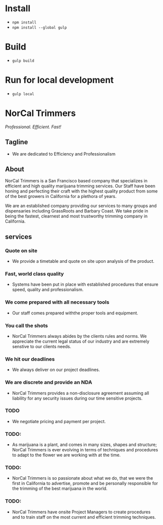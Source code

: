# Install
* `npm install`
* `npm install --global gulp`
# Build
* `gulp build`
# Run for local development
* `gulp local`

# NorCal Trimmers
_Professional. Efficient. Fast!_

## Tagline
* We are dedicated to Efficiency and Professionalism

## About
NorCal Trimmers is a San Francisco based company that specializes in efficient and high quality marijuana trimming services. Our Staff have been honing and perfecting their craft with the highest quality product from some of the best growers in California for a plethora of years.

We are an established company providing our services to many groups and dispensaries including GrassRoots and Barbary Coast. We take pride in being the fastest, clearnest and most trustworthy trimming company in California.

## services
### Quote on site
* We provide a timetable and quote on site upon analysis of the product.

### Fast, world class quality
* Systems have been put in place with established procedures that ensure speed, quality and professionalism.

### We come prepared with all necessary tools
* Our staff comes prepared withthe proper tools and equipment.

### You call the shots
* NorCal Trimmers always abides by the clients rules and norms. We appreciate the current legal status of our industry and are extremely senstive to our clients needs.

### We hit our deadlines
* We always deliver on our project deadlines.

### We are discrete and provide an NDA
* NorCal Trimmers provides a non-disclosure agreement assuming all liability for any security issues during our time sensitive projects.

### TODO
* We negotiate pricing and payment per project.

### TODO: 
* As marijuana is a plant, and comes in many sizes, shapes and structure; NorCal Trimmers is ever evolving in terms of techniques and procedures to adapt to the flower we are working with at the time.

### TODO: 
* NorCal Trimmers is so passionate about what we do, that we were the first in California to advertise, promote and be personally responsible for the trimming of the best marijuana in the world.

### TODO: 
* NorCal Trimmers have onsite Project Managers to create procedures and to train staff on the most current and efficient trimming techniques.
